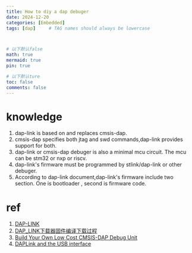 ```yaml
---
title: How to diy a dap debuger
date: 2024-12-20
categories: [Embedded]
tags: [dap]     # TAG names should always be lowercase



# 以下默认false
math: true
mermaid: true
pin: true

# 以下默认ture
toc: false
comments: false
---
```


# knowledge
1. dap-link is based on and replaces cmsis-dap. 
2. cmsis-dap specifies both jtag and swd commands,dap-link provides support for both.
3. dap-link or cmsis-dap debuger is also a minimal mcu circuit. The mcu can be stm32 or nxp or riscv.
4. dap-link's firmware must be programmed by stlink/dap-link or other debuger.
5. According to dap-link document,dap-link's firmware include two section. One is bootloader , second is firmware code.


# ref
1. [DAP-LINK](https://github.com/ARMmbed/DAPLink/tree/main)
3. [DAP_LINK下载器固件编译下载过程](https://blog.csdn.net/weixin_45829708/article/details/124359707)
4. [Build Your Own Low Cost CMSIS-DAP Debug Unit](https://ravikiranb.com/projects/cmsis-dap-debug/)
5. [DAPLink and the USB interface](https://tech.microbit.org/software/daplink-interface/)
